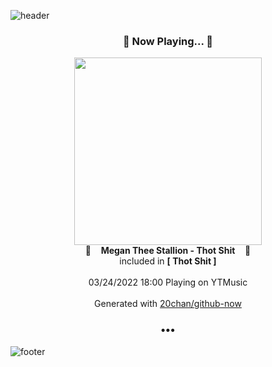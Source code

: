 ![header](https://capsule-render.vercel.app/api?type=wave&height=170&section=header&text=Hi.%20I'm%20SHIFT&fontColor=090707&fontAlignX=45&fontAlignY=65&fontSize=100)

<h3 align="center">🎵 Now Playing... 🎵</h3>
<p align="center">
  <a href="https://music.youtube.com/watch?v=IEIhwivUzNA">
    <img width="300" src="https://lh3.googleusercontent.com/-xMItaYxARxKlII-BmBPWJMUVs-WrsZC8qtcvyYpLX3XQ-VOXgq5djDOQBB_2iwh4OqBnD1dBCcdPlmGyA">
  </a>
  <br>
  🎵&nbsp&nbsp&nbsp <b>Megan Thee Stallion - Thot Shit</b> &nbsp&nbsp&nbsp🎵
  <br>
  included in <b>[ Thot Shit ]</b>
  
  <br />
  <br />
  03/24/2022 18:00 Playing on YTMusic
  <br />
  <br />
  Generated with <a href="https://github.com/20chan/github-now">20chan/github-now</a>
</p>

<h3 align="center">•••</h3>

![footer](https://capsule-render.vercel.app/api?type=wave&height=150&section=footer)
